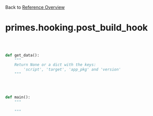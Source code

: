
Back to [Reference Overview](https://github.com/pyrustic/primes/blob/master/docs/reference/README.md)

# primes.hooking.post\_build\_hook



<br>


```python

def get_data():
    """
    Return None or a dict with the keys:
        'script', 'target', 'app_pkg' and 'version'
    """

```

<br>

```python

def main():
    """
    
    """

```

